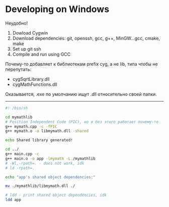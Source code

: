 # Developing on Windows

Неудобно!

1. Dowload Cygwin
2. Download dependencies: git, openssh, gcc, g++, MinGW...gcc, cmake, make
3. Set up git ssh
4. Compile and run using GCC

Почему-то добавляет к библиотекам prefix cyg, а не lib, типа чтобы не перепутать:
- cygSqrtLibrary.dll
- cygMathFunctions.dll

Оказывается, .exe по умолчанию ищут .dll относительно своей папки.

---

```sh
#! /bin/sh

cd mymathlib
# Position Independent Code (PIC), но и без этого работает почему-то
g++ mymath.cpp -c -fPIC
g++ mymath.o -o libmymath.dll -shared

echo Shared library generated!

cd ../
g++ main.cpp -c
g++ main.o -o app -lmymath -L./mymathlib 
# -Wl,-rpath=. - does not work, idk
# ld -rpath=.

echo "app's shared object dependencies:"

mv ./mymathlib/libmymath.dll ./

# ldd - print shared object dependencies, idk
ldd app
```